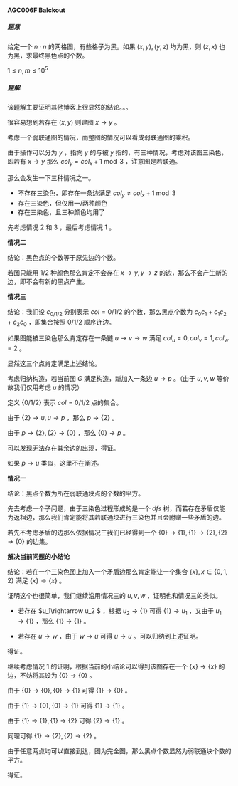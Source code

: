 #### AGC006F Balckout

##### 题意

给定一个 $n\cdot n$ 的网格图，有些格子为黑。如果 $(x,y),(y,z)$ 均为黑，则 $(z,x)$ 也为黑，求最终黑色点的个数。

$1\leq n,m\leq 10^5$

##### 题解

该题解主要证明其他博客上很显然的结论。。。

很容易想到若存在 $(x,y)$ 则建图 $x\rightarrow y$ 。

考虑一个弱联通图的情况，而整图的情况可以看成弱联通图的乘积。

由于操作可以分为 $y$ ，指向 $y$ 的与被 $y$ 指的，有三种情况，考虑对该图三染色，即若有 $x\rightarrow y$  那么 $col_y=col_x+1\bmod 3$ ，注意图是若联通。

那么会发生一下三种情况之一。

- 不存在三染色，即存在一条边满足 $col_y\neq col_x+1\bmod 3$
- 存在三染色，但仅用一/两种颜色
- 存在三染色，且三种颜色均用了

先考虑情况 $2$ 和 $3$ ，最后考虑情况 $1$ 。

**情况二**

结论：黑色点的个数等于原先边的个数。

若图只能用 $1/2$ 种颜色那么肯定不会存在 $x\rightarrow y,y\rightarrow z$ 的边，那么不会产生新的边，即不会有新的黑点产生。

**情况三**

结论：我们设 $c_{0/1/2}$ 分别表示 $col=0/1/2$ 的个数，那么黑点个数为 $c_0c_1+c_1c_2+c_2c_0$ ，即集合按照 $0/1/2$ 顺序连边。

如果图能被三染色那么肯定存在一条链 $u\rightarrow v\rightarrow w$ 满足 $col_u=0,col_v=1,col_w=2$ 。

显然这三个点肯定满足上述结论。

考虑归纳构造，若当前图 $G$ 满足构造，新加入一条边 $u\rightarrow p$ 。（由于 $u,v,w$ 等价故我们仅用考虑 $u$ 的情况）

定义 $\{0/1/2\}$ 表示 $col=0/1/2$ 点的集合。

由于 $\{2\}\rightarrow u,u\rightarrow p$  ，那么 $p\rightarrow\{2\}$ 。

由于 $p\rightarrow \{2\},\{2\}\rightarrow \{0\}$ ，那么 $\{0\}\rightarrow p$ 。

可以发现无法存在其余边的出现，得证。

如果 $p\rightarrow u$ 类似，这里不在阐述。

**情况一**

结论：黑点个数为所在弱联通块点的个数的平方。

先去考虑一个子问题，由于三染色过程形成的是一个 $dfs$ 树，而若存在矛盾仅能为返祖边，那么我们肯定能将其若联通块进行三染色并且会附赠一些矛盾的边。

若先不考虑矛盾的边那么依据情况三我们已经得到一个 $\{0\}\rightarrow \{1\},\{1\}\rightarrow \{2\},\{2\}\rightarrow \{0\}$ 的边集。

**解决当前问题的小结论**

结论：若在一个三染色图上加入一个矛盾边那么肯定能让一个集合 $\{x\},x\in\{0,1,2\}$ 满足 $\{x\}\rightarrow \{x\}$ 。

证明这个也很简单，我们继续沿用情况三的 $u,v,w$ ，证明也和情况三的类似。

- 若存在 $u_1\rightarrow u_2 $ ，根据 $u_2\rightarrow \{1\}$ 可得 $\{1\}\rightarrow u_1$ ，又由于 $u_1\rightarrow \{1\}$ ，那么 $\{1\}\rightarrow \{1\}$ 。

- 若存在 $u\rightarrow w$ ，由于 $w\rightarrow u$ 可得 $u\rightarrow u$ 。可以归纳到上述证明。

得证。

继续考虑情况 $1$ 的证明，根据当前的小结论可以得到该图存在一个 $\{x\}\rightarrow \{x\}$ 的边，不妨将其设为 $\{0\}\rightarrow \{0\}$ 。

由于 $\{0\}\rightarrow\{0\},\{0\}\rightarrow \{1\}$ 可得 $\{1\}\rightarrow \{0\}$ 。

由于 $\{1\}\rightarrow \{0\},\{0\}\rightarrow \{1\}$ 可得 $\{1\}\rightarrow \{1\}$  。

由于 $\{1\}\rightarrow \{1\},\{1\}\rightarrow \{2\}$ 可得 $\{2\}\rightarrow \{1\}$ 。

同理可得 $\{1\}\rightarrow \{2\},\{2\}\rightarrow \{2\}$ 。

由于任意两点均可以直接到达，图为完全图，那么黑点个数显然为弱联通块个数的平方。

得证。

